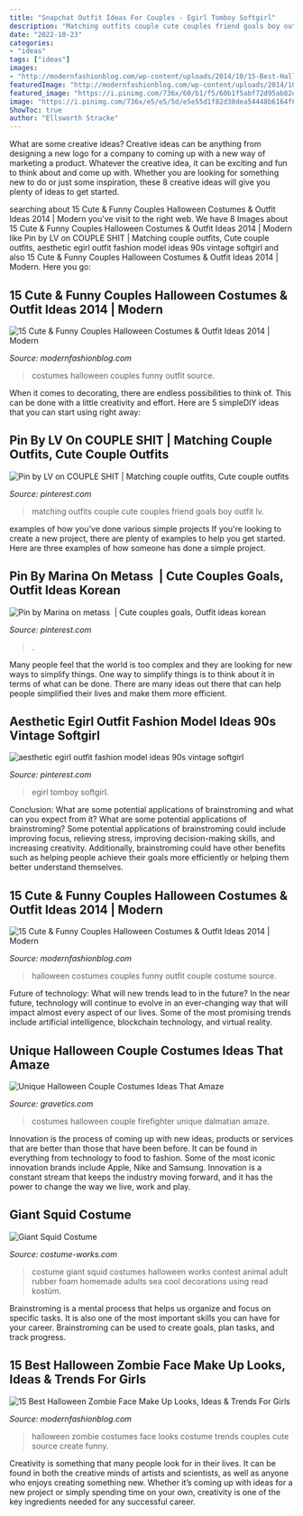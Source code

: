 ```yaml
---
title: "Snapchat Outfit Ideas For Couples - Egirl Tomboy Softgirl"
description: "Matching outfits couple cute couples friend goals boy outfit lv"
date: "2022-10-23"
categories:
- "ideas"
tags: ["ideas"]
images:
- "http://modernfashionblog.com/wp-content/uploads/2014/10/15-Best-Halloween-Zombie-Make-Up-Looks-Ideas-Trends-For-Girls-2014-5.jpg"
featuredImage: "http://modernfashionblog.com/wp-content/uploads/2014/10/15-Cute-Funny-Couples-Halloween-Costumes-Outfit-Ideas-2014-10.jpg"
featured_image: "https://i.pinimg.com/736x/60/b1/f5/60b1f5abf72d95ab82edf4f2b840a6c1.jpg"
image: "https://i.pinimg.com/736x/e5/e5/5d/e5e55d1f82d38dea54448b6164f648a1.jpg"
ShowToc: true
author: "Ellsworth Stracke"
---
```



What are some creative ideas?
Creative ideas can be anything from designing a new logo for a company to coming up with a new way of marketing a product. Whatever the creative idea, it can be exciting and fun to think about and come up with. Whether you are looking for something new to do or just some inspiration, these 8 creative ideas will give you plenty of ideas to get started.

	

		
searching about 15 Cute &amp; Funny Couples Halloween Costumes &amp; Outfit Ideas 2014 | Modern you've visit to the right web. We have 8 Images about 15 Cute &amp; Funny Couples Halloween Costumes &amp; Outfit Ideas 2014 | Modern like Pin by LV on COUPLE SHIT | Matching couple outfits, Cute couple outfits, aesthetic egirl outfit fashion model ideas 90s vintage softgirl and also 15 Cute &amp; Funny Couples Halloween Costumes &amp; Outfit Ideas 2014 | Modern. Here you go:
		
    
## 15 Cute &amp; Funny Couples Halloween Costumes &amp; Outfit Ideas 2014 | Modern

<img loading=lazy src="http://modernfashionblog.com/wp-content/uploads/2014/10/15-Cute-Funny-Couples-Halloween-Costumes-Outfit-Ideas-2014-10.jpg" onerror="this.onerror=null;this.src='https://tse3.mm.bing.net/th?id=OIP.FsGKedctXFWQLq5ewuRpdQHaJ4&amp;pid=15.1';" alt="15 Cute &amp; Funny Couples Halloween Costumes &amp; Outfit Ideas 2014 | Modern">

_Source: modernfashionblog.com_

>costumes halloween couples funny outfit source. 

	

When it comes to decorating, there are endless possibilities to think of. This can be done with a little creativity and effort. Here are 5 simpleDIY ideas that you can start using right away:

    
## Pin By LV On COUPLE SHIT | Matching Couple Outfits, Cute Couple Outfits

<img loading=lazy src="https://i.pinimg.com/736x/60/b1/f5/60b1f5abf72d95ab82edf4f2b840a6c1.jpg" onerror="this.onerror=null;this.src='https://tse1.mm.bing.net/th?id=OIP.yzPdyl0LzZaj_EqgSowRegHaLW&amp;pid=15.1';" alt="Pin by LV on COUPLE SHIT | Matching couple outfits, Cute couple outfits">

_Source: pinterest.com_

>matching outfits couple cute couples friend goals boy outfit lv. 

	

examples of how you've done various simple projects
If you're looking to create a new project, there are plenty of examples to help you get started. Here are three examples of how someone has done a simple project.

    
## Pin By Marina On Metass ️ | Cute Couples Goals, Outfit Ideas Korean

<img loading=lazy src="https://i.pinimg.com/736x/e5/e5/5d/e5e55d1f82d38dea54448b6164f648a1.jpg" onerror="this.onerror=null;this.src='https://tse4.mm.bing.net/th?id=OIP.ZvXfWAKALyv-ZTAS8CuaxAHaLE&amp;pid=15.1';" alt="Pin by Marina on metass ️ | Cute couples goals, Outfit ideas korean">

_Source: pinterest.com_

>. 

	

Many people feel that the world is too complex and they are looking for new ways to simplify things. One way to simplify things is to think about it in terms of what can be done. There are many ideas out there that can help people simplified their lives and make them more efficient.

    
## Aesthetic Egirl Outfit Fashion Model Ideas 90s Vintage Softgirl

<img loading=lazy src="https://i.pinimg.com/736x/93/8e/3e/938e3e9c439dfe2da179696cfd271a49.jpg" onerror="this.onerror=null;this.src='https://tse2.mm.bing.net/th?id=OIP.81F72F1tjtg2sP-8kRMGAwHaNK&amp;pid=15.1';" alt="aesthetic egirl outfit fashion model ideas 90s vintage softgirl">

_Source: pinterest.com_

>egirl tomboy softgirl. 

	

Conclusion: What are some potential applications of brainstroming and what can you expect from it?
What are some potential applications of brainstroming?
Some potential applications of brainstroming could include improving focus, relieving stress, improving decision-making skills, and increasing creativity. Additionally, brainstroming could have other benefits such as helping people achieve their goals more efficiently or helping them better understand themselves.

    
## 15 Cute &amp; Funny Couples Halloween Costumes &amp; Outfit Ideas 2014 | Modern

<img loading=lazy src="http://modernfashionblog.com/wp-content/uploads/2014/10/15-Cute-Funny-Couples-Halloween-Costumes-Outfit-Ideas-2014-7.jpg" onerror="this.onerror=null;this.src='https://tse1.mm.bing.net/th?id=OIP.qKD626k3tBxvcA_l7urYnwHaLx&amp;pid=15.1';" alt="15 Cute &amp; Funny Couples Halloween Costumes &amp; Outfit Ideas 2014 | Modern">

_Source: modernfashionblog.com_

>halloween costumes couples funny outfit couple costume source. 

	

Future of technology: What will new trends lead to in the future?
In the near future, technology will continue to evolve in an ever-changing way that will impact almost every aspect of our lives. Some of the most promising trends include artificial intelligence, blockchain technology, and virtual reality.

    
## Unique Halloween Couple Costumes Ideas That Amaze

<img loading=lazy src="https://www.gravetics.com/wp-content/uploads/2017/07/Dalmatian-Firefighter.jpg" onerror="this.onerror=null;this.src='https://tse3.mm.bing.net/th?id=OIP.2GyKmF6GvnY-WS6n4MIymwHaJ4&amp;pid=15.1';" alt="Unique Halloween Couple Costumes Ideas That Amaze">

_Source: gravetics.com_

>costumes halloween couple firefighter unique dalmatian amaze. 

	

Innovation is the process of coming up with new ideas, products or services that are better than those that have been before. It can be found in everything from technology to food to fashion. Some of the most iconic innovation brands include Apple, Nike and Samsung. Innovation is a constant stream that keeps the industry moving forward, and it has the power to change the way we live, work and play.

    
## Giant Squid Costume

<img loading=lazy src="http://photos.costume-works.com/full/giant_squid1.jpg" onerror="this.onerror=null;this.src='https://tse3.mm.bing.net/th?id=OIP.Xjn-6Ml6V1SasCtggWS6XgHaLA&amp;pid=15.1';" alt="Giant Squid Costume">

_Source: costume-works.com_

>costume giant squid costumes halloween works contest animal adult rubber foam homemade adults sea cool decorations using read kostüm. 

	

Brainstroming is a mental process that helps us organize and focus on specific tasks. It is also one of the most important skills you can have for your career. Brainstroming can be used to create goals, plan tasks, and track progress.

    
## 15 Best Halloween Zombie Face Make Up Looks, Ideas &amp; Trends For Girls

<img loading=lazy src="http://modernfashionblog.com/wp-content/uploads/2014/10/15-Best-Halloween-Zombie-Make-Up-Looks-Ideas-Trends-For-Girls-2014-5.jpg" onerror="this.onerror=null;this.src='https://tse3.mm.bing.net/th?id=OIP.2ViGaBhaHQtoelT6Pfkt8gHaJ7&amp;pid=15.1';" alt="15 Best Halloween Zombie Face Make Up Looks, Ideas &amp; Trends For Girls">

_Source: modernfashionblog.com_

>halloween zombie costumes face looks costume trends couples cute source create funny. 

	

Creativity is something that many people look for in their lives. It can be found in both the creative minds of artists and scientists, as well as anyone who enjoys creating something new. Whether it’s coming up with ideas for a new project or simply spending time on your own, creativity is one of the key ingredients needed for any successful career.

